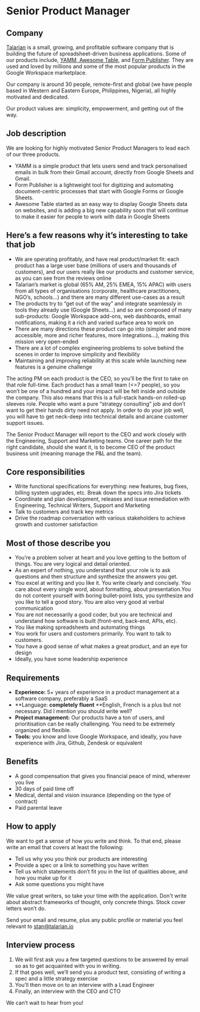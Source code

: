 # Senior Product Manager

## Company

[Talarian](http://talarian.io) is a small, growing, and profitable software company that is building the future of spreadsheet-driven business applications. Some of our products include, [YAMM](https://yamm.com/),[ Awesome Table](https://awesome-table.com/), and [Form Publisher](https://form-publisher.com). They are used and loved by millions and some of the most popular products in the Google Workspace marketplace.

Our company is around 30 people, remote-first and global (we have people based in Western and Eastern Europe, Philippines, Nigeria), all highly motivated and dedicated.

Our product values are: simplicity, empowerment, and getting out of the way.


## Job description

We are looking for highly motivated Senior Product Managers to lead each of our three products.

* YAMM is a simple product that lets users send and track personalised emails in bulk from their Gmail account, directly from Google Sheets and Gmail.
* Form Publisher is a lightweight tool for digitizing and automating document-centric processes that start with Google Forms or Google Sheets.
* Awesome Table started as an easy way to display Google Sheets data on websites, and is adding a big new capability soon that will continue to make it easier for people to work with data in Google Sheets

## Here’s a few reasons why it’s interesting to take that job

* We are operating profitably, and have real product/market fit: each product has a large user base (millions of users and thousands of customers), and our users really like our products and customer service, as you can see from the reviews online
* Talarian’s market is global (65% AM, 25% EMEA, 15% APAC) with users from all types of organisations (corporate, healthcare practitioners, NGO’s, schools...) and there are many different use-cases as a result
* The products try to “get out of the way” and integrate seamlessly in tools they already use (Google Sheets…)  and so are composed of many sub-products: Google Workspace add-ons, web dashboards, email notifications, making it a rich and varied surface area to work on
* There are many directions these product can go into (simpler and more accessible, more and richer features, more integrations…), making this mission very open-ended
* There are a lot of complex engineering problems to solve behind the scenes in order to improve simplicity and flexibility
* Maintaining and improving reliability at this scale while launching new features is a genuine challenge

 
The acting PM on each product is the CEO, so you’ll be the first to take on that role full-time. Each product has a small team (<=7 people), so you won’t be one of a hundred and your impact will be felt inside and outside the company. This also means that this is a full-stack hands-on rolled-up sleeves role. People who want a pure “strategy consulting” job and don’t want to get their hands dirty need not apply. In order to do your job well, you will have to get neck-deep into technical details and arcane customer support issues.

The Senior Product Manager will report to the CEO and work closely with the Engineering, Support and Marketing teams. One career path for the right candidate, should she want it, is to become CEO of the product business unit (meaning manage the P&L and the team).

## Core responsibilities

* Write functional specifications for everything: new features, bug fixes, billing system upgrades, etc. Break down the specs into Jira tickets
* Coordinate and plan development, releases and issue remediation with Engineering, Technical Writers, Support and Marketing
* Talk to customers and track key metrics
* Drive the roadmap conversation with various stakeholders to achieve growth and customer satisfaction

## Most of those describe you

* You’re a problem solver at heart and you love getting to the bottom of things. You are very logical and detail oriented.
* As an expert of nothing, you understand that your role is to ask questions and then structure and synthesize the answers you get.
* You excel at writing and you like it. You write clearly and concisely. You care about every single word, about formatting, about presentation.You do not content yourself with boring bullet-point lists, you synthesize and you like to tell a good story. You are also very good at verbal communication
* You are not necessarily a good coder, but you are technical and understand how software is built (front-end, back-end, APIs, etc).
* You like making spreadsheets and automating things
* You work for users and customers primarily. You want to talk to customers.
* You have a good sense of what makes a great product, and an eye for design
* Ideally, you have some leadership experience

## Requirements

* **Experience:** 5+ years of experience in a product management at a software company, preferably a SaaS 
* **Language: **completely** **fluent** **English, French is a plus but not necessary. Did I mention you should write well?
* **Project management:** Our products have a ton of users, and prioritisation can be really challenging. You need to be extremely organized and flexible.
* **Tools:** you know and love Google Workspace, and ideally, you have experience with Jira, Github, Zendesk or equivalent

## Benefits

* A good compensation that gives you financial peace of mind, wherever you live
* 30 days of paid time off
* Medical, dental and vision insurance (depending on the type of contract)
* Paid parental leave

## How to apply

We want to get a sense of how you write and think. To that end, please write an email that covers at least the following:
-   Tell us why you you think our products are interesting
-   Provide a spec or a link to something you have written
-   Tell us which statements don’t fit you in the list of qualities above, and how you make up for it
-   Ask some questions you might have

We value great writers, so take your time with the application. Don't write about abstract frameworks of thought, only concrete things. Stock cover letters won’t do.

Send your email and resume, plus any public profile or material you feel relevant to [stan@talarian.io](mailto:stan@talarian.io)

## Interview process

1.  We will first ask you a few targeted questions to be answered by email so as to get acquainted with you in writing.
2.  If that goes well, we’ll send you a product test, consisting of writing a spec and a little strategy exercise
3.  You’ll then move on to an interview with a Lead Engineer
4.  Finally, an interview with the CEO and CTO

We can’t wait to hear from you!

